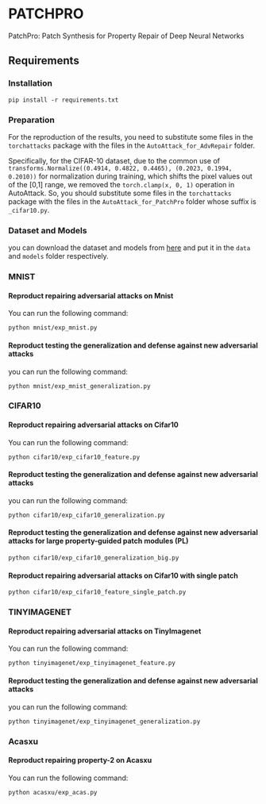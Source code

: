 # PATCHPRO
PatchPro: Patch Synthesis for Property Repair of Deep Neural Networks

## Requirements
### Installation
```pip install -r requirements.txt```
### Preparation
For the reproduction of the results, you need to substitute some files in the `torchattacks` package with the files in the `AutoAttack_for_AdvRepair` folder.

Specifically, for the CIFAR-10 dataset, due to the common use of `transforms.Normalize((0.4914, 0.4822, 0.4465), (0.2023, 0.1994, 0.2010))` for normalization during training, which shifts the pixel values out of the [0,1] range, we removed the `torch.clamp(x, 0, 1)` operation in AutoAttack. So, you should substitute some files in the `torchattacks` package with the files in the `AutoAttack_for_PatchPro` folder whose
suffix is `_cifar10.py`.

### Dataset and Models
you can download the dataset and models from [here]([http](https://drive.google.com/drive/folders/16XSk9CfwCnbygDfTACA_2yFmBe7vauCY?usp=drive_link)) and put it in the `data` and `models` folder respectively.

### MNIST
#### Reproduct repairing adversarial attacks on Mnist

You can run the following command:
```
python mnist/exp_mnist.py
```
#### Reproduct testing the generalization and defense against new adversarial attacks
you can run the following command:
```
python mnist/exp_mnist_generalization.py
```

### CIFAR10
#### Reproduct repairing adversarial attacks on Cifar10
You can run the following command:
```
python cifar10/exp_cifar10_feature.py
```
#### Reproduct testing the generalization and defense against new adversarial attacks
you can run the following command:
```
python cifar10/exp_cifar10_generalization.py
```
#### Reproduct testing the generalization and defense against new adversarial attacks for large property-guided patch modules (PL)
```
python cifar10/exp_cifar10_generalization_big.py
```
#### Reproduct repairing adversarial attacks on Cifar10 with single patch
```
python cifar10/exp_cifar10_feature_single_patch.py
```

### TINYIMAGENET
#### Reproduct repairing adversarial attacks on TinyImagenet
You can run the following command:
```
python tinyimagenet/exp_tinyimagenet_feature.py
```
#### Reproduct testing the generalization and defense against new adversarial attacks
you can run the following command:
```
python tinyimagenet/exp_tinyimagenet_generalization.py
```

### Acasxu
#### Reproduct repairing property-2 on Acasxu
You can run the following command:
```
python acasxu/exp_acas.py
```

